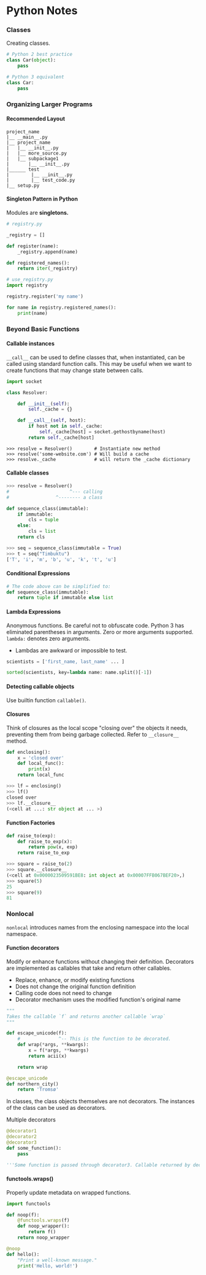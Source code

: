 # Python Notes
### Classes
Creating classes.
```python
# Python 2 best practice
class Car(object):
    pass

# Python 3 equivalent
class Car:
    pass
```

### Organizing Larger Programs
#### Recommended Layout
```
project_name
|__ __main__.py
|__ project_name
|   |__ __init__.py
|   |__ more_source.py
|   |__ subpackage1
|       |__ __init__.py
|______ test
|        |__ __init__.py
|        |__ test_code.py
|__ setup.py
```

#### Singleton Pattern in Python
Modules are <b>singletons.</b>

```python
# registry.py

_registry = []

def register(name):
    _registry.append(name)

def registered_names():
    return iter(_registry)

# use_registry.py
import registry

registry.register('my name')

for name in registry.registered_names():
    print(name)
```

### Beyond Basic Functions

#### Callable instances

`__call__` can be used to define classes that, when instantiated, can be called using standard function calls. This may be useful when we want to create functions that may change state between calls.

```python
import socket

class Resolver:

    def __init__(self):
        self._cache = {}

    def __call__(self, host):
        if host not in self._cache:
            self._cache[host] = socket.gethostbyname(host)
        return self._cache[host]
```

```
>>> resolve = Resolver()        # Instantiate new method
>>> resolve('some-website.com') # Will build a cache
>>> resolve._cache              # will return the _cache dictionary
```

#### Callable classes
``` python
>>> resolve = Resolver()
#                      ^--- calling
#                 ^-------- a class

def sequence_class(immutable):
    if immutable:
        cls = tuple
    else:
        cls = list
    return cls

>>> seq = sequence_class(immutable = True) 
>>> t = seq("Timbuktu")
['T', 'i', 'm', 'b', 'u', 'k', 't', 'u']
```

#### Conditional Expressions
```python
# The code above can be simplified to:
def sequence_class(immutable):
    return tuple if immutable else list
```

#### Lambda Expressions
Anonymous functions. Be careful not to obfuscate code. Python 3 has eliminated parentheses in arguments. Zero or more arguments supported. `lambda:` denotes zero arguments.
* Lambdas are awkward or impossible to test.

```python
scientists = ['first_name, last_name' ... ]

sorted(scientists, key=lambda name: name.split()[-1])
```
#### Detecting callable objects
Use builtin function `callable()`.

#### Closures
Think of closures as the local scope "closing over" the objects it needs, preventing them from being garbage collected. Refer to `__closure__` method.

```python
def enclosing():
    x = 'closed over'
    def local_func():
        print(x)
    return local_func

>>> lf = enclosing()
>>> lf()
closed over
>>> lf.__closure__
(<cell at ...: str object at ... >)
```

#### Function Factories
```python
def raise_to(exp):
    def raise_to_exp(x):
        return pow(x, exp)
    return raise_to_exp

>>> square = raise_to(2)
>>> square.__closure__
(<cell at 0x0000023509591BE8: int object at 0x00007FFB067BEF20>,)
>>> square(5)
25
>>> square(9)
81
```

### Nonlocal
`nonlocal` introduces names from the enclosing namespace into the local namespace.

#### Function decorators
Modify or enhance functions without changing their definition. Decorators are implemented as callables that take and return other callables.
* Replace, enhance, or modify existing functions
* Does not change the original function definition
* Calling code does not need to change
* Decorator mechanism uses the modified function's original name

```python
"""
Takes the callable `f` and returns another callable `wrap`
"""

def escape_unicode(f): 
    #              ^-- This is the function to be decorated.
    def wrap(*args, **kwargs):
        x = f(*args, **kwargs)
        return acii(x)

    return wrap

@escape_unicode
def northern_city()
    return 'Tromsø'
```

In classes, the class objects themselves are not decorators. The instances of the class can be used as decorators.


Multiple decorators
```python
@decorator1
@decorator2
@decorator3
def some_function():
    pass

'''Some function is passed through decorator3. Callable returned by decorator3 is passed to decorator2, and then the returned callable is passed to decorator1, which is then bound to some_function().'''
```

#### functools.wraps()
Properly update metadata on wrapped functions.

```python
import functools

def noop(f):
    @functools.wraps(f)
    def noop_wrapper():
        return f()
    return noop_wrapper

@noop
def hello():
    "Print a well-known message."
    print('Hello, world!')
```

